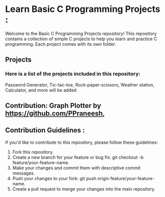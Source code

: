 # Learn Basic C Programming Projects :

Welcome to the Basic C Programming Projects repository! This repository contains a collection of simple C projects to help you learn and practice C programming. Each project comes with its own folder.

## Projects

### Here is a list of the projects included in this repository:

Password Generator,
Tic-tac-toe,
Rock-paper-scissors,
Weather station,
Calculator,
and more will be added

## Contribution: Graph Plotter by https://github.com/PPraneesh, 



## Contribution Guidelines :

If you'd like to contribute to this repository, please follow these guidelines:

1. Fork this repository.
2. Create a new branch for your feature or bug fix: git checkout -b feature/your-feature-name.
3. Make your changes and commit them with descriptive commit messages.
4. Push your changes to your fork: git push origin feature/your-feature-name.
5. Create a pull request to merge your changes into the main repository.
